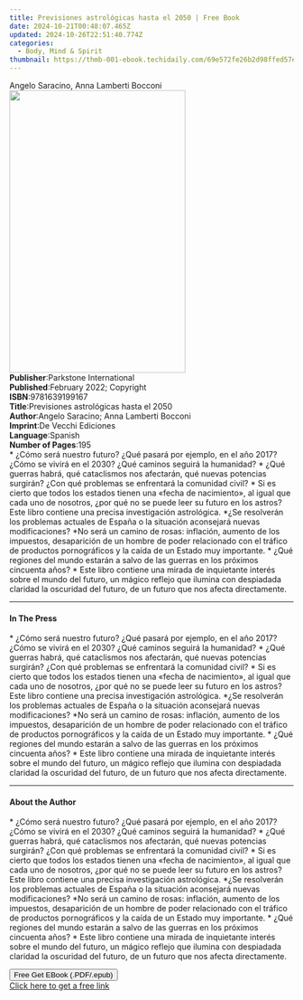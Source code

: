 ```yaml
---
title: Previsiones astrológicas hasta el 2050 | Free Book
date: 2024-10-21T00:48:07.465Z
updated: 2024-10-26T22:51:40.774Z
categories:
  - Body, Mind & Spirit
thumbnail: https://thmb-001-ebook.techidaily.com/69e572fe26b2d98ffed57e33c8e5d646449a520f62f33c05c8aceb5155ff0a4e.jpg
---
```

<main id="book-container">
  <div class="flex flex-col">
    <div class="book-brief flex-1 py-6 px-4 sm:p-6 md:py-10 md:px-8">
      <!-- brief-->
      <div class="book-brief-main">Angelo Saracino, Anna Lamberti Bocconi</div>
    </div>
    <div
      class="book-meta-info flex-1 grid gap-4 col-start-1 col-end-3 row-start-1 sm:mb-6 sm:grid-cols-4 lg:gap-6 lg:col-start-2 lg:row-end-6 lg:row-span-6 lg:mb-0"
    >
      <div
        class="book-meta-info-left place-content-center mt-4 p-4 text-sm leading-6 col-start-2 col-span-2 dark:text-slate-400"
      >
        <img
          class="w-full h-500 object-cover rounded-lg sm:h-255 sm:col-span-2 lg:col-span-full"
          src="https://img-001-ebook.techidaily.com/961e4629327bcb412435f400d14e9d9ac2c6bba5d1645dba3eb05a352092af2e.jpg"
          alt=""
          width="312"
          height="500"
        />
      </div>
      <div
        class="book-meta-info-right mt-2 col-start-1 row-start-2 col-span-3 self-center"
      >
        <!-- meta data  -->
        <div class="flex flex-col px-4 md:px-8">
          <div class="flex-1">
            <strong>Publisher</strong>:<span class="px-2"
              >Parkstone International</span
            >
          </div>
          <div class="flex-1">
            <strong>Published</strong>:<span class="px-2"
              >February 2022; Copyright</span
            >
          </div>
          <div class="flex-1">
            <strong>ISBN</strong>:<span class="px-2">9781639199167</span>
          </div>
          <div class="flex-1">
            <strong>Title</strong>:<span class="px-2"
              >Previsiones astrológicas hasta el 2050</span
            >
          </div>
          <div class="flex-1">
            <strong>Author</strong>:<span class="px-2"
              >Angelo Saracino; Anna Lamberti Bocconi</span
            >
          </div>
          <div class="flex-1">
            <strong>Imprint</strong>:<span class="px-2"
              >De Vecchi Ediciones</span
            >
          </div>
          <div class="flex-1">
            <strong>Language</strong>:<span class="px-2">Spanish</span>
          </div>
          <div class="flex-1">
            <strong>Number of Pages</strong>:<span class="px-2">195</span>
          </div>
        </div>
      </div>
    </div>
    <div class="book-description flex-1 py-6 px-4 sm:p-6 md:py-10 md:px-8">
      <div class="book-description-main">
        <div accordion-content="" id="description">
          * ¿Cómo será nuestro futuro? ¿Qué pasará por ejemplo, en el año 2017?
          ¿Cómo se vivirá en el 2030? ¿Qué caminos seguirá la humanidad? * ¿Qué
          guerras habrá, qué cataclismos nos afectarán, qué nuevas potencias
          surgirán? ¿Con qué problemas se enfrentará la comunidad civil? * Si es
          cierto que todos los estados tienen una «fecha de nacimiento», al
          igual que cada uno de nosotros, ¿por qué no se puede leer su futuro en
          los astros? Este libro contiene una precisa investigación astrológica.
          *¿Se resolverán los problemas actuales de España o la situación
          aconsejará nuevas modificaciones? *No será un camino de rosas:
          inflación, aumento de los impuestos, desaparición de un hombre de
          poder relacionado con el tráfico de productos pornográficos y la caída
          de un Estado muy importante. * ¿Qué regiones del mundo estarán a salvo
          de las guerras en los próximos cincuenta años? * Este libro contiene
          una mirada de inquietante interés sobre el mundo del futuro, un mágico
          reflejo que ilumina con despiadada claridad la oscuridad del futuro,
          de un futuro que nos afecta directamente.
        </div>
      </div>
    </div>
    <div class="book-excerpts flex-1 py-6 px-4 sm:p-6 md:py-10 md:px-8">
      <!-- excerpts-->
      <div class="book-excerpts-main">
        <hr />
        <h4 class="placeholder placeholder-heading">
          <span>In The Press</span>
        </h4>
        <p>
          * ¿Cómo será nuestro futuro? ¿Qué pasará por ejemplo, en el año 2017?
          ¿Cómo se vivirá en el 2030? ¿Qué caminos seguirá la humanidad? * ¿Qué
          guerras habrá, qué cataclismos nos afectarán, qué nuevas potencias
          surgirán? ¿Con qué problemas se enfrentará la comunidad civil? * Si es
          cierto que todos los estados tienen una «fecha de nacimiento», al
          igual que cada uno de nosotros, ¿por qué no se puede leer su futuro en
          los astros? Este libro contiene una precisa investigación astrológica.
          *¿Se resolverán los problemas actuales de España o la situación
          aconsejará nuevas modificaciones? *No será un camino de rosas:
          inflación, aumento de los impuestos, desaparición de un hombre de
          poder relacionado con el tráfico de productos pornográficos y la caída
          de un Estado muy importante. * ¿Qué regiones del mundo estarán a salvo
          de las guerras en los próximos cincuenta años? * Este libro contiene
          una mirada de inquietante interés sobre el mundo del futuro, un mágico
          reflejo que ilumina con despiadada claridad la oscuridad del futuro,
          de un futuro que nos afecta directamente.
        </p>
      </div>
    </div>
    <div class="book-about-author flex-1 py-6 px-4 sm:p-6 md:py-10 md:px-8">
      <!-- about author-->
      <div class="book-main-author-main">
        <hr />
        <h4 class="placeholder placeholder-heading">
          <span>About the Author</span>
        </h4>
        <p>
          * ¿Cómo será nuestro futuro? ¿Qué pasará por ejemplo, en el año 2017?
          ¿Cómo se vivirá en el 2030? ¿Qué caminos seguirá la humanidad? * ¿Qué
          guerras habrá, qué cataclismos nos afectarán, qué nuevas potencias
          surgirán? ¿Con qué problemas se enfrentará la comunidad civil? * Si es
          cierto que todos los estados tienen una «fecha de nacimiento», al
          igual que cada uno de nosotros, ¿por qué no se puede leer su futuro en
          los astros? Este libro contiene una precisa investigación astrológica.
          *¿Se resolverán los problemas actuales de España o la situación
          aconsejará nuevas modificaciones? *No será un camino de rosas:
          inflación, aumento de los impuestos, desaparición de un hombre de
          poder relacionado con el tráfico de productos pornográficos y la caída
          de un Estado muy importante. * ¿Qué regiones del mundo estarán a salvo
          de las guerras en los próximos cincuenta años? * Este libro contiene
          una mirada de inquietante interés sobre el mundo del futuro, un mágico
          reflejo que ilumina con despiadada claridad la oscuridad del futuro,
          de un futuro que nos afecta directamente.
        </p>
      </div>
    </div>
    <div class="book-free-get flex-1 py-6 px-4 sm:p-6 md:py-10 md:px-8">
      <button
        id="btn-free-get"
        class="bg-blue-500 hover:bg-blue-700 text-white font-bold py-2 px-4 rounded"
      >
        Free Get EBook (.PDF/.epub)
      </button>
      <div id="countdown-display" class="px-2 text-lg mt-2"></div>
      <a
        id="free-link"
        class="hidden bg-blue-500 hover:bg-blue-700 text-white font-bold py-2 px-4 rounded"
        href="https://www.ebooks.com/en-us/book/210768314/previsiones-astrol-gicas-hasta-el-2050/angelo-saracino/"
        target="_blank"
        >Click here to get a free link</a
      >
    </div>
    <script>
      let countdownTime = 0;
      let countdownInterval = null;
      document
        .getElementById('btn-free-get')
        .addEventListener('click', startCountdown);
      function startCountdown() {
        countdownTime = new Date().getTime() + 60000 * 3;
        countdownInterval = setInterval(updateCountdown, 1000);
        document.getElementById('btn-free-get').disabled = true;
        document
          .getElementById('btn-free-get')
          .classList.add('bg-gray-500', 'cursor-not-allowed');
      }
      function updateCountdown() {
        let currentTime = new Date().getTime();
        let timeLeft = countdownTime - currentTime;
        let secondsLeft = Math.floor(timeLeft / 1000);
        document.getElementById('countdown-display').innerHTML =
          `Remaining time: ${secondsLeft} seconds.`;
        if (secondsLeft <= 0) {
          clearInterval(countdownInterval);
          document.getElementById('btn-free-get').classList.add('hidden');
          document.getElementById('free-link').classList.remove('hidden');
          document.getElementById('countdown-display').innerHTML = '';
        }
      }
    </script>
  </div>
</main>

<ins class="adsbygoogle"
      style="display:block"
      data-ad-client="ca-pub-7571918770474297"
      data-ad-slot="8358498916"
      data-ad-format="auto"
      data-full-width-responsive="true"></ins>
    
